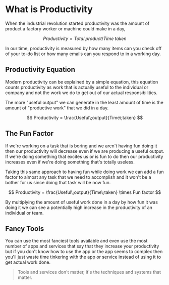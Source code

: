 # What is Productivity

When the industrial revolution started productivity was the amount of product a factory worker or machine could make in a day,

$$
 Productivity = Total\;product / Time\;taken
$$

In our time,  productivity is measured by how many items can you check off of your to-do list or how many emails can you respond to in a working day.

## Productivity Equation
Modern productivity can be explained by a simple equation, this equation counts productivity as work that is actually useful to the individual or company and not the work we do to get out of our actual responsibilities.

The more "useful output" we can generate in the least amount of time is the amount of "productive work" that we did in a day.

$$
 Productivity = \frac{Useful\;output}{Time\;taken}
$$

## The Fun Factor
If we're working on a task that is boring and we aren't having fun doing it then our productivity will decrease even if we are producing a useful output.  If we're doing something that excites us or is fun to do then our productivity increases even if we're doing something that's totally useless. 

Taking this same approach to having fun while doing work we can add a fun factor to almost any task that we need to accomplish and it won't be a bother for us since doing that task will be now fun.

$$
 Productivity = \frac{Useful\;output}{Time\;taken} \times Fun factor
$$

By multiplying the amount of useful work done in a day by how fun it was doing it we can see a potentially high increase in the productivity of an individual or team.

## Fancy Tools
You can use the most fanciest tools available and even use the most number of apps and services that say that they increase your productivity but if you don't know how to use the app or the app seems to complex then you'll just waste time tinkering with the app or service instead of using it to get actual work done.

> Tools and services don't matter, it's the techniques and systems that matter. 

